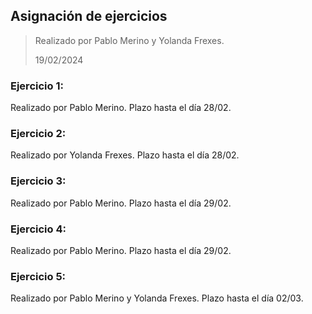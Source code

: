 ## Asignación de ejercicios

> Realizado por Pablo Merino y Yolanda Frexes.
>
> 19/02/2024



### Ejercicio 1: 

Realizado por Pablo Merino.
Plazo hasta el día 28/02.

### Ejercicio 2: 

Realizado por Yolanda Frexes.
Plazo hasta el día 28/02.

### Ejercicio 3: 

Realizado por Pablo Merino.
Plazo hasta el día 29/02.

### Ejercicio 4: 

Realizado por Pablo Merino.
Plazo hasta el día 29/02.

### Ejercicio 5: 

Realizado por Pablo Merino y Yolanda Frexes.
Plazo hasta el día 02/03.


